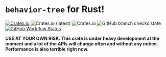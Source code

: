 # `behavior-tree` for Rust!

[![Crates.io](https://img.shields.io/crates/v/behavior-tree)](https://crates.io/crates/behavior-tree)
![Crates.io (latest)](https://img.shields.io/crates/dv/behavior-tree)
![Crates.io](https://img.shields.io/crates/l/behavior-tree)
![GitHub branch checks state](https://img.shields.io/github/checks-status/darthdeus/behavior-tree/master)
[![GitHub Workflow Status](https://img.shields.io/github/workflow/status/darthdeus/behavior-tree/rust)](https://github.com/darthdeus/behavior-tree/actions)

**USE AT YOUR OWN RISK. This crate is under heavy development at the moment and a lot of the APIs will change often and without any notice. Performance is also terrible right now.**
